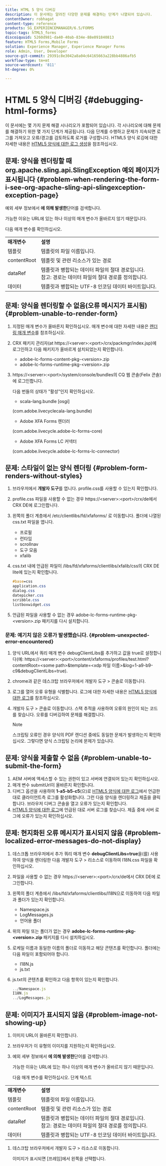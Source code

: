 ```yaml
---
title: HTML 5 양식 디버깅
description: 이 문서에는 알려진 다양한 문제를 해결하는 단계가 나열되어 있습니다.
contentOwner: robhagat
content-type: reference
products: SG_EXPERIENCEMANAGER/6.5/FORMS
topic-tags: hTML5_forms
discoiquuid: 5260d981-da40-40ab-834e-88e091840813
feature: HTML5 Forms,Mobile Forms
solution: Experience Manager, Experience Manager Forms
role: Admin, User, Developer
source-git-commit: 29391c8e3042a8a04c64165663a228bb4886afb5
workflow-type: tm+mt
source-wordcount: '811'
ht-degree: 0%

---
```


# HTML 5 양식 디버깅 {#debugging-html-forms}

이 문서에는 몇 가지 문제 해결 시나리오가 포함되어 있습니다. 각 시나리오에 대해 문제를 해결하기 위한 몇 가지 단계가 제공됩니다. 다음 단계를 수행하고 문제가 지속되면 로그를 가져오고 오류/경고를 검토하도록 로거를 구성합니다. HTML5 양식 로깅에 대한 자세한 내용은 [HTML5 양식에 대한 로그 생성](/help/forms/using/enable-logs.md)을 참조하십시오.

## 문제: 양식을 렌더링할 때 org.apache.sling.api.SlingException 예외 페이지가 표시됩니다 {#problem-when-rendering-the-form-i-see-org-apache-sling-api-slingexception-exception-page}

예외 세부 정보에서 **에 의해 발생한**&#x200B;단어를 검색합니다.

가능한 이유는 URL에 있는 하나 이상의 매개 변수가 올바르지 않기 때문입니다.

다음 매개 변수를 확인하십시오.

<table>
 <tbody>
  <tr>
   <td><strong>매개변수</strong></td>
   <td><strong>설명</strong></td>
  </tr>
  <tr>
   <td>템플릿</td>
   <td>템플릿의 파일 이름입니다.</td>
  </tr>
  <tr>
   <td>contentRoot</td>
   <td>템플릿 및 관련 리소스가 있는 경로</td>
  </tr>
  <tr>
   <td>dataRef</td>
   <td>템플릿과 병합되는 데이터 파일의 절대 경로입니다.<br /> 참고: 경로는 데이터 파일의 절대 경로를 정의합니다.</td>
  </tr>
  <tr>
   <td>데이터</td>
   <td>템플릿과 병합되는 UTF-8 인코딩 데이터 바이트입니다.</td>
  </tr>
 </tbody>
</table>

## 문제: 양식을 렌더링할 수 없음(오류 메시지가 표시됨) {#problem-unable-to-render-form}

1. 지정된 매개 변수가 올바른지 확인하십시오. 매개 변수에 대한 자세한 내용은 [렌더링 매개 변수](#problem-when-rendering-the-form-i-see-org-apache-sling-api-slingexception-exception-page)를 참조하십시오.
1. CRX 패키지 관리자(at https://&lt;server>:&lt;port>/crx/packmgr/index.jsp)에 로그인하고 다음 패키지가 올바르게 설치되었는지 확인합니다.

   * adobe-lc-forms-content-pkg-&lt;version>.zip
   * adobe-lc-forms-runtime-pkg-&lt;version>.zip

1. https://&lt;server>:&lt;port>/system/console/bundles의 CQ 웹 콘솔(Felix 콘솔)에 로그인합니다.

   다음 번들의 상태가 &quot;활성&quot;인지 확인하십시오.

   * scala-lang.bundle [osgi]

   (com.adobe.livecyclecala-lang.bundle)

   * Adobe XFA Forms 렌더러

   (com.adobe.livecycle.adobe-lc-forms-core)

   * Adobe XFA Forms LC 커넥터

   (com.adobe.livecycle.adobe-lc-forms-lc-connector)

## 문제: 스타일이 없는 양식 렌더링 {#problem-form-renders-without-styles}

1. 브라우저에서 **개발자 도구**&#x200B;를 엽니다. profile.css를 사용할 수 있는지 확인합니다.
1. profile.css 파일을 사용할 수 없는 경우 https://&lt;server>:&lt;port>/crx/de에서 CRX DE에 로그인합니다.
1. 왼쪽의 폴더 계층에서 /etc/clientlibs/fd/xfaforms/ 로 이동합니다. 폴더에 나열된 css.txt 파일을 엽니다.

   * 프로필
   * 런타임
   * scrollnav
   * 도구 모음
   * xfalib

1. css.txt 내에 언급된 파일이 /libs/fd/xfaforms/clientlibs/xfalib/css의 CRX DE lite에 있는지 확인합니다.

   ```css
   #base=css
   application.css
   dialog.css
   datepicker.css
   scribble.css
   listboxwidget.css
   ```

1. 언급된 파일을 사용할 수 없는 경우 adobe-lc-forms-runtime-pkg-&lt;version>.zip 패키지를 다시 설치합니다.

### 문제: 예기치 않은 오류가 발생했습니다. {#problem-unexpected-error-encountered}

1. 양식 URL에서 쿼리 매개 변수 debugClientLibs를 추가하고 값을 true로 설정합니다(예: https://&lt;server>:&lt;port>/content/xfaforms/profiles/test.html?contentRoot=&lt;some path>&amp;template=&lt;xdp 파일 이름>&amp;log=1-a9-b9-c9&amp;debugClientLibs=true).
1. chrome과 같은 데스크탑 브라우저에서 개발자 도구 > 콘솔로 이동합니다.
1. 로그를 열어 오류 유형을 식별합니다. 로그에 대한 자세한 내용은 [HTML5 양식에 대한 로그](/help/forms/using/enable-logs.md)를 참조하십시오.
1. 개발자 도구 > 콘솔로 이동합니다. 스택 추적을 사용하여 오류의 원인이 되는 코드를 찾습니다. 오류를 디버깅하여 문제를 해결합니다.

   >[!NOTE]
   >
   >스크립팅 오류인 경우 양식의 PDF 렌디션 중에도 동일한 문제가 발생하는지 확인하십시오. 그렇다면 양식 스크립팅 논리에 문제가 있습니다.

## 문제: 양식을 제출할 수 없음 {#problem-unable-to-submit-the-form}

1. AEM 서버에 액세스할 수 있는 권한이 있고 서버에 연결되어 있는지 확인하십시오.
1. 매개 변수 submitUrl이 올바른지 확인합니다.
1. 디버그 옵션을 사용하여 **1-a5-b5-c5**(으)로 [HTML5 양식에 대한 로그](/help/forms/using/enable-logs.md)에서 언급한 대로 클라이언트측 로그를 활성화합니다. 그런 다음 양식을 렌더링하고 제출을 클릭합니다. 브라우저 디버그 콘솔을 열고 오류가 있는지 확인합니다.
1. [HTML5 양식에 대한 로그](/help/forms/using/enable-logs.md)에 언급된 대로 서버 로그를 찾습니다. 제출 중에 서버 로그에 오류가 있는지 확인하십시오.

## 문제: 현지화된 오류 메시지가 표시되지 않음 {#problem-localized-error-messages-do-not-display}

1. 데스크톱 브라우저에서 추가 쿼리 매개 변수 **debugClientLibs=true**&#x200B;을(를) 사용하여 양식을 렌더링한 다음 개발자 도구 > 리소스로 이동하여 I18N.css 파일을 확인하십시오.
1. 파일을 사용할 수 없는 경우 https://&lt;server>:&lt;port>/crx/de에서 CRX DE에 로그인합니다.
1. 왼쪽의 폴더 계층에서 /libs/fd/xfaforms/clientlibs/I18N으로 이동하여 다음 파일과 폴더가 있는지 확인합니다.

   * Namespace.js
   * LogMessages.js
   * 언어용 폴더

1. 위의 파일 또는 폴더가 없는 경우 **adobe-lc-forms-runtime-pkg-&lt;version>.zip** 패키지를 다시 설치하십시오.
1. 로케일 이름과 동일한 이름의 폴더로 이동하고 해당 콘텐츠를 확인합니다. 폴더에는 다음 파일이 포함되어야 합니다.

   * I18N.js
   * js.txt

1. js.txt의 콘텐츠를 확인하고 다음 항목이 있는지 확인합니다.

   ```javascript
   ../Namespace.js
   I18N.js
   ../LogMessages.js
   ```

## 문제: 이미지가 표시되지 않음 {#problem-image-not-showing-up}

1. 이미지 URL이 올바른지 확인합니다.
1. 브라우저가 이 유형의 이미지를 지원하는지 확인하십시오.
1. 예외 세부 정보에서 **에 의해 발생한**&#x200B;단어를 검색합니다.

   가능한 이유는 URL에 있는 하나 이상의 매개 변수가 올바르지 않기 때문입니다.

   다음 매개 변수를 확인하십시오.
단계 텍스트

<table>
 <tbody>
  <tr>
   <td><strong>매개변수</strong></td>
   <td><strong>설명</strong></td>
  </tr>
  <tr>
   <td>템플릿</td>
   <td>템플릿의 파일 이름입니다.</td>
  </tr>
  <tr>
   <td>contentRoot</td>
   <td>템플릿 및 관련 리소스가 있는 경로</td>
  </tr>
  <tr>
   <td>dataRef</td>
   <td>템플릿과 병합되는 데이터 파일의 절대 경로입니다.<br /> 참고: 경로는 데이터 파일의 절대 경로를 정의합니다.</td>
  </tr>
  <tr>
   <td>데이터</td>
   <td>템플릿과 병합되는 UTF-8 인코딩 데이터 바이트입니다.</td>
  </tr>
 </tbody>
</table>

1. 데스크탑 브라우저에서 개발자 도구 > 리소스로 이동합니다.

   이미지가 표시되면 [프레임]에서 왼쪽을 선택합니다.
